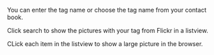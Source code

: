 You can enter the tag name or choose the tag name from your contact book.

Click search to show the pictures with your tag from Flickr in a listview.

CLick each item in the listview to show a large picture in the browser.
